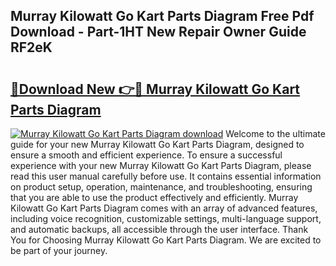 ## Murray Kilowatt Go Kart Parts Diagram Free Pdf Download - Part-1HT New Repair Owner Guide RF2eK

# <h2><a href="http://dfmwht.blite.top/?on=Murray+Kilowatt+Go+Kart+Parts+Diagram">🔗Download New 👉🔴 Murray Kilowatt Go Kart Parts Diagram</a></h2>

[![Murray Kilowatt Go Kart Parts Diagram download](https://i.imgur.com/lujVjoI.png)](http://dfmwht.blite.top/?on=Murray+Kilowatt+Go+Kart+Parts+Diagram)
Welcome to the ultimate guide for your new Murray Kilowatt Go Kart Parts Diagram, designed to ensure a smooth and efficient experience. To ensure a successful experience with your new Murray Kilowatt Go Kart Parts Diagram, please read this user manual carefully before use. It contains essential information on product setup, operation, maintenance, and troubleshooting, ensuring that you are able to use the product effectively and efficiently. Murray Kilowatt Go Kart Parts Diagram comes with an array of advanced features, including voice recognition, customizable settings, multi-language support, and automatic backups, all accessible through the user interface. Thank You for Choosing Murray Kilowatt Go Kart Parts Diagram. We are excited to be part of your journey.
